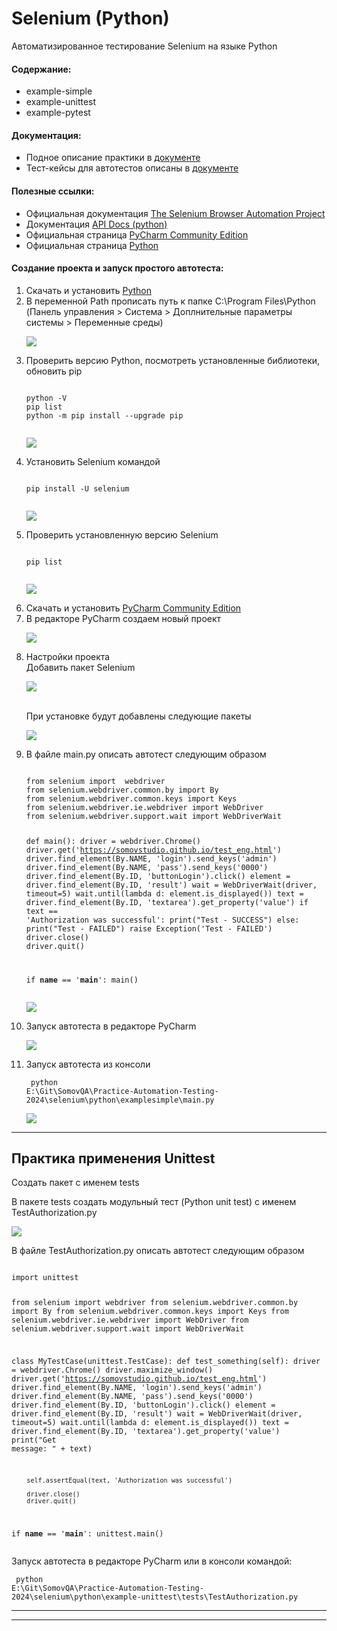 # Selenium (Python)

Автоматизированное тестирование Selenium на языке Python

<p>
	<h4>Содержание:</h2>
	<ul>
		<li>example-simple</li>
		<li>example-unittest</li>
		<li>example-pytest</li>
	</ul>
</p>

<p>
	<h4>Документация:</h2>
	<ul>
		<li>Подное описание практики в <a href="https://github.com/Somov-QA/Practice-Automation-Testing-2024/tree/main/_docs">документе</a></li>
		<li>Тест-кейсы для автотестов описаны в <a href="https://github.com/Somov-QA/Practice-Automation-Testing-2024/tree/main/_test-cases">документе</a></li>
	</ul>
</p>

<p>
	<h4>Полезные ссылки:</h2>
	<ul>
		<li>Официальная документация <a href="https://www.selenium.dev/documentation/">The Selenium Browser Automation Project</a></li>
		<li>Документация <a href="https://www.selenium.dev/selenium/docs/api/py/index.html">API Docs (python)</a></li>
		<li>Официальная страница <a href="https://www.jetbrains.com/pycharm/download/other.html">PyCharm Community Edition</a></li>
		<li>Официальная страница <a href="https://www.python.org/">Python</a></li>
	</ul>
</p>

<p>
	<h4>Создание проекта и запуск простого автотеста:</h4>
	<ol>
		<li>Скачать и установить <a href="https://www.python.org/">Python</a></li>
		<li>В переменной Path прописать путь к папке C:\Program Files\Python
			<br>(Панель управления > Система > Доплнительные параметры системы > Переменные среды)
			<p align="left">
				<img src="https://github.com/Somov-QA/Practice-Automation-Testing-2024/blob/main/_images/python_path.jpg">
			</p>
		</li>
		<li>Проверить версию Python, посмотреть установленные библиотеки, обновить pip
			<pre><code>
python -V
pip list
python -m pip install --upgrade pip
			</code></pre>
			<p align="left">
				<img src="https://github.com/Somov-QA/Practice-Automation-Testing-2024/blob/main/_images/python_version_console.jpg">
			</p>
		</li>
		<li>Установить Selenium командой
			<pre><code>
pip install -U selenium
			</code></pre>
			<p align="left">
				<img src="https://github.com/Somov-QA/Practice-Automation-Testing-2024/blob/main/_images/python_install.jpg">
			</p>
		</li>
		<li>Проверить установленную версию Selenium
			<pre><code>
pip list
			</code></pre>
			<p align="left">
				<img src="https://github.com/Somov-QA/Practice-Automation-Testing-2024/blob/main/_images/python_pip_list_selenium.jpg">
			</p>
		</li>
		<li>Скачать и установить <a href="https://www.jetbrains.com/pycharm/download/other.html">PyCharm Community Edition</a></li>
		<li>В редакторе PyCharm создаем новый проект
			<p align="left">
				<img src="https://github.com/Somov-QA/Practice-Automation-Testing-2024/blob/main/_images/python_new_project.jpg">
			</p>
		</li>
		<li>Настройки проекта
			<br> Добавить пакет Selenium
			<p align="left">
				<img src="https://github.com/Somov-QA/Practice-Automation-Testing-2024/blob/main/_images/python_project_settings_add_pack.jpg">
			</p>
			<br> При установке будут добавлены следующие пакеты
			<p align="left">
				<img src="https://github.com/Somov-QA/Practice-Automation-Testing-2024/blob/main/_images/python_project_settings_selenium.jpg">
			</p>
		</li>
		<li>В файле main.py описать автотест следующим образом
			<pre><code>
from selenium import  webdriver
from selenium.webdriver.common.by import By
from selenium.webdriver.common.keys import Keys
from selenium.webdriver.ie.webdriver import WebDriver
from selenium.webdriver.support.wait import WebDriverWait

def main():
	driver = webdriver.Chrome()
	driver.get('https://somovstudio.github.io/test_eng.html')
	driver.find_element(By.NAME, 'login').send_keys('admin')
	driver.find_element(By.NAME, 'pass').send_keys('0000')
	driver.find_element(By.ID, 'buttonLogin').click()
	element = driver.find_element(By.ID, 'result')
	wait = WebDriverWait(driver, timeout=5)
	wait.until(lambda d: element.is_displayed())
	text = driver.find_element(By.ID, 'textarea').get_property('value')
	if text == 'Authorization was successful':
		print("Test - SUCCESS")
	else:
		print("Test - FAILED")
		raise Exception('Test - FAILED')
	driver.close()
	driver.quit()

if __name__ == '__main__':
	main()
			</code></pre>
			<p align="left">
				<img src="https://github.com/Somov-QA/Practice-Automation-Testing-2024/blob/main/_images/python_main.jpg">
			</p>
		</li>
		<li>Запуск автотеста в редакторе PyCharm
			<p align="left">
				<img src="https://github.com/Somov-QA/Practice-Automation-Testing-2024/blob/main/_images/python_main_run.jpg">
			</p>
		</li>
		<li>Запуск автотеста из консоли
			<pre><code>
python E:\Git\SomovQA\Practice-Automation-Testing-2024\selenium\python\examplesimple\main.py
			</code></pre>
			<p align="left">
				<img src="https://github.com/Somov-QA/Practice-Automation-Testing-2024/blob/main/_images/python_main_console_run.jpg">
			</p>
		</li>
	</ol>
</p>
<hr>
<p>
	<h2>Практика применения Unittest</h2>
	<p>Создать пакет с именем tests</p>
	<p>В пакете tests создать модульный тест (Python unit test) с именем TestAuthorization.py</p>
	<p align="left">
		<img src="https://github.com/Somov-QA/Practice-Automation-Testing-2024/blob/main/_images/python_create_unit_test.jpg">
	</p>
	<p>В файле TestAuthorization.py описать автотест следующим образом
		<pre><code>
import unittest

from selenium import  webdriver
from selenium.webdriver.common.by import By
from selenium.webdriver.common.keys import Keys
from selenium.webdriver.ie.webdriver import WebDriver
from selenium.webdriver.support.wait import WebDriverWait

class MyTestCase(unittest.TestCase):
    def test_something(self):
        driver = webdriver.Chrome()
        driver.maximize_window()
        driver.get('https://somovstudio.github.io/test_eng.html')
        driver.find_element(By.NAME, 'login').send_keys('admin')
        driver.find_element(By.NAME, 'pass').send_keys('0000')
        driver.find_element(By.ID, 'buttonLogin').click()
        element = driver.find_element(By.ID, 'result')
        wait = WebDriverWait(driver, timeout=5)
        wait.until(lambda d: element.is_displayed())
        text = driver.find_element(By.ID, 'textarea').get_property('value')
        print("Get message: " + text)

        self.assertEqual(text, 'Authorization was successful')

        driver.close()
        driver.quit()


if __name__ == '__main__':
    unittest.main()
		</code></pre>
	</p>
	<p>Запуск автотеста в редакторе PyCharm или в консоли командой:
		<pre><code>
python E:\Git\SomovQA\Practice-Automation-Testing-2024\selenium\python\example-unittest\tests\TestAuthorization.py
		</code></pre>
	</p>
</p>
<hr>
<p>

</p>
<hr>
<p>

</p>